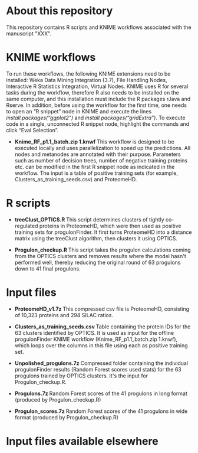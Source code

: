 # About this repository
This repository contains R scripts and KNIME workflows associated with the manuscript "XXX".



# KNIME workflows
To run these workflows, the following KNIME extensions need to be installed: Weka Data Mining Integration (3.7), File Handling Nodes, Interactive R Statistics Integration, Virtual Nodes. KNIME uses R for several tasks during the workflow, therefore R also needs to be installed on the same computer, and this installation must include the R packages rJava and Rserve. In addition, before using the workflow for the first time, one needs to open an “R snippet” node in KNIME and execute the lines <i>install.packages(“ggplot2”)</i> and <i>install.packages(“gridExtra”)</i>. To execute code in a single, unconnected R snippet node, highlight the commands and click “Eval Selection”. 

- <b> Knime_RF_p1.1_batch.zip 1.knwf </b> This workflow is designed to be executed locally and uses parallelization to speed up the predictions. All nodes and metanodes are annotated with their purpose. Parameters such as number of decision trees, number of negative training proteins etc. can be modified in the first R snippet node as indicated in the workflow. The input is a table of positive training sets (for example, Clusters_as_training_seeds.csv) and ProteomeHD.

# R scripts
- <b> treeClust_OPTICS.R </b> This script determines clusters of tightly co-regulated proteins in ProteomeHD, which were then used as positive training sets for progulonFinder. It first turns ProteomeHD into a distance matrix using the treeClust algorithm, then clusters it using OPTICS.

- <b> Progulon_checkup.R </b> This script takes the progulon calculations coming from the OPTICS clusters and removes results where the model hasn't performed well, thereby reducing the original round of 63 progulons down to 41 final progulons.


# Input files
- <b> ProteomeHD_v1.7z </b> This compressed csv file is ProteomeHD, consisting of 10,323 proteins and 294 SILAC ratios.

- <b> Clusters_as_training_seeds.csv </b> Table containing the protein IDs for the 63 clusters identified by OPTICS. It is used as input for the offline progulonFinder KNIME workflow (Knime_RF_p1.1_batch.zip 1.knwf), which loops over the columns in this file using each as positive training set.

- <b> Unpolished_progulons.7z </b> Compressed folder containing the individual progulonFinder results (Random Forest scores used stats) for the 63 progulons trained by OPTICS clusters. It's the input for Progulon_checkup.R.

- <b> Progulons.7z </b> Random Forest scores of the 41 progulons in long format (produced by Progulon_checkup.R)

- <b> Progulon_scores.7z </b> Random Forest scores of the 41 progulons in wide format (produced by Progulon_checkup.R)


# Input files available elsewhere

